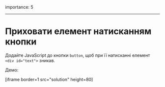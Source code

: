 importance: 5

---

# Приховати елемент натисканням кнопки

Додайте JavaScript до кнопки `button`, щоб при її натисканні елемент `<div id="text">` зникав.

Демо:

[iframe border=1 src="solution" height=80]
